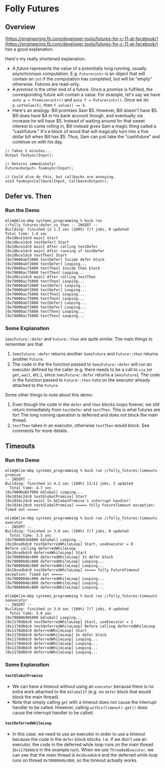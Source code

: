 # Folly Futures

## Overview

[https://engineering.fb.com/developer-tools/futures-for-c-11-at-facebook/](https://engineering.fb.com/developer-tools/futures-for-c-11-at-facebook/) has a good explanation.

Here's my really shortened explanation.

- A *future* represents the value of a potentially long running, usually asynchronous computation. E.g. `Future<int>` is an object that will contain an `int` if the computation has completed, but will be "empty" otherwise. Futures are read-only.
- A *promise* is the other end of a future. Once a promise is fulfilled, the corresponding future will contain a value. For example, let's say we have `auto p = Promise<int>()` and `auto f = Future<int>()`. Once we do `p.setValue(5)`, then `f.value() == 5`.
- Here's an analogy. Bill promises Sam $5. However, Bill doesn't have $5. Bill does have $4 in his bank account though, and eventually via increase he will have $5. Instead of waiting around for that sweet interest to come rolling in, Bill instead gives Sam a magic thing called a "cashfuture." It's a block of wood that will magically turn into a five dollar bill when Bill has $5. Thus, Sam can just take the "cashfuture" and continue on with his day.

```
// Takes 5 minutes...
Output fooSync(Input);
    
// Returns immediately!
Future<Output> fooAsync(Input);
    
// Could also do this, but callbacks are annoying.
void fooAsyncCallback(Input, Callback<Output>);
```

## Defer vs. Then

### Run the Demo

    mlim@mlim-mbp systems_programming % buck run //folly_futures:defer_vs_then -- INSERT --
    Building: finished in 1.2 sec (100%) 7/7 jobs, 0 updated
    Total time: 1.6 sec
    [0x10bce1dc0 main] Start
    [0x10bce1dc0 testDefer] Start
    [0x10bce1dc0 main] After calling testDefer
    [0x10bce1dc0 main] After running sf testDefer
    [0x10bce1dc0 testThen] Start
    [0x70000abf2000 testDefer] Inside defer block
    [0x70000abf2000 testDefer] Looping...
    [0x70000ac75000 testThen] Inside then block
    [0x70000ac75000 testThen] Looping...
    [0x10bce1dc0 main] After calling testThen
    [0x70000ac75000 testThen] Looping...
    [0x70000abf2000 testDefer] Looping...
    [0x70000abf2000 testDefer] Looping...
    [0x70000ac75000 testThen] Looping...
    [0x70000ac75000 testThen] Looping...
    [0x70000abf2000 testDefer] Looping...
    [0x70000abf2000 testDefer] Looping...
    [0x70000ac75000 testThen] Looping...
    [0x70000ac75000 testThen] Looping...

### Some Explanation

`SemiFuture::defer` and `Future::then` are quite similar. The main things to remember are that

1. `SemiFuture::defer` returns another `SemiFuture` and `Future::then` returns another `Future`.
2.  The code in the the function passed to `SemiFuture::defer` will run an executor defined by the caller (e.g. there needs to be a call to `via` (or `get`, `wait`, etc.), since `SemiFuture::defer` returns a `SemiFuture`). The code in the function passed to `Future::then` runs on the executor already attached to the `Future`. 

Some other things to note about this demo:

1. Even though the code in the `defer` and `then` blocks loops forever, we still return immediately from `testDefer` and `testThen`. This is what futures are for! The long running operation is deferred and does not block the main thread.
2. `testThen` takes in an executor, otherwise `testThen` would block. See comments for more details.

## Timeouts

### Run the Demo

    mlim@mlim-mbp systems_programming % buck run //folly_futures:timeouts promise                                                                    -- INSERT --
    Building: finished in 4.2 sec (100%) 11/11 jobs, 2 updated
      Total time: 4.7 sec
    [0x70000a02f000 kGlobal] Looping...
    [0x1034c2dc0 testGlobalPromise] Start
    [0x1034c2dc0 main] In kGlobalPromise's interrupt handler!
    [0x1034c2dc0 testGlobalPromise] ===== folly FutureTimeout exception: Timed out =====

    mlim@mlim-mbp systems_programming % buck run //folly_futures:timeouts executor                                                                   -- INSERT --
    Building: finished in 3.0 sec (100%) 7/7 jobs, 0 updated
      Total time: 3.5 sec
    [0x7000083b6000 kGlobal] Looping...
    [0x10cedbdc0 testDeferredWhileLoop] Start, useExecutor = 0
    Before calling deferredWhileLoop
    [0x10cedbdc0 deferredWhileLoop] Start
    [0x7000084bc000 deferredWhileLoop] In defer block
    [0x7000084bc000 deferredWhileLoop] Looping...
    [0x7000084bc000 deferredWhileLoop] Looping...
    [0x10cedbdc0 testDeferredWhileLoop] ===== folly FutureTimeout exception: Timed out =====
    [0x7000084bc000 deferredWhileLoop] Looping...
    [0x7000084bc000 deferredWhileLoop] Looping...
    [0x7000084bc000 deferredWhileLoop] Looping...

    mlim@mlim-mbp systems_programming % buck run //folly_futures:timeouts noexecutor                                                                 -- INSERT --
    Building: finished in 3.0 sec (100%) 7/7 jobs, 0 updated
      Total time: 3.6 sec
    [0x700006905000 kGlobal] Looping...
    [0x1178d8dc0 testDeferredWhileLoop] Start, useExecutor = 1
    [0x1178d8dc0 testDeferredWhileLoop] Before calling deferredWhileLoop
    [0x1178d8dc0 deferredWhileLoop] Start
    [0x1178d8dc0 deferredWhileLoop] In defer block
    [0x1178d8dc0 deferredWhileLoop] Looping...
    [0x1178d8dc0 deferredWhileLoop] Looping...
    [0x1178d8dc0 deferredWhileLoop] Looping...
    [0x1178d8dc0 deferredWhileLoop] Looping...

### Some Explanation

#### `testGlobalPromise`

- We can have a timeout without using an `executor` because there is no extra work attached to the `kGlobalSf` (e.g. no `defer` block that would block the main thread).
- Note that simply calling `get` with a timeout does not cause the interrupt handler to be called. However, calling `within(timeout).get()` does cause the interrupt handler to be called.

#### `testDeferredWhileLoop`

- In this case, we need to use an executor in order to use a timeout because the code in the `defer` block blocks. I.e. if we don't use an executor, the code in the deferred while loop runs on the main thread (`0x1178d8dc0` in the example run). When we use `ThreadedExecutor`, we can see that the main thread is `0x10cedbdc0` and the deferred while loop runs on thread `0x7000084bc000`, so the timeout actually works.
